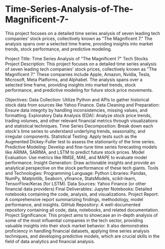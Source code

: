 # Time-Series-Analysis-of-The-Magnificent-7-
This project focuses on a detailed time series analysis of seven leading tech companies' stock prices, collectively known as "The Magnificent 7." The analysis spans over a selected time frame, providing insights into market trends, stock performance, and predictive modeling.

Project Title: Time Series Analysis of "The Magnificent 7" Tech Stocks
Project Description:
This project focuses on a detailed time series analysis of seven leading tech companies' stock prices, collectively known as "The Magnificent 7." These companies include Apple, Amazon, Nvidia, Tesla, Microsoft, Meta Platforms, and Alphabet. The analysis spans over a selected time frame, providing insights into market trends, stock performance, and predictive modeling for future stock price movements.

Objectives:
Data Collection: Utilize Python and APIs to gather historical stock data from sources like Yahoo Finance.
Data Cleaning and Preparation: Ensure data integrity by handling inconsistencies, missing values, and formatting.
Exploratory Data Analysis (EDA): Analyze stock price trends, trading volumes, and other relevant financial metrics through visualizations and statistical techniques.
Time Series Decomposition: Break down each stock's time series to understand underlying trends, seasonality, and irregular components.
Statistical Testing: Apply tests such as the Augmented Dickey-Fuller test to assess the stationarity of the time series.
Predictive Modeling: Develop and fine-tune time series forecasting models like ARIMA, SARIMA, and LSTM to predict future stock prices.
Model Evaluation: Use metrics like RMSE, MAE, and MAPE to evaluate model performance.
Insight Generation: Draw actionable insights and provide an analytical perspective on the stock performance of these tech giants.
Tools and Technologies:
Programming Language: Python
Libraries: Pandas, NumPy, Matplotlib, Seaborn, yfinance, StatsModels, scikit-learn, TensorFlow/Keras (for LSTM).
Data Sources: Yahoo Finance (or other financial data providers)
Final Deliverables:
Jupyter Notebooks: Detailed notebooks containing the code, analysis, and visualizations.
Project Report: A comprehensive report summarizing findings, methodology, model performance, and insights.
GitHub Repository: A well-documented repository containing all code, data, notebooks, and related documentation.
Project Significance:
This project aims to showcase an in-depth analysis of some of the most influential companies in the tech sector, providing valuable insights into their stock market behavior. It also demonstrates proficiency in handling financial datasets, applying time series analysis techniques, and developing predictive models, which are crucial skills in the field of data analytics and financial analysis.

